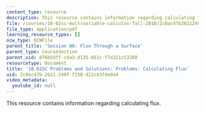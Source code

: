 ```yaml
---
content_type: resource
description: This resource contains information regarding calculating flux.
file: /courses/18-02sc-multivariable-calculus-fall-2010/2c0ac47b2621249ff258d12c43f4e9a4_MIT18_02SC_pb_80_comb.pdf
file_type: application/pdf
learning_resource_types: []
ocw_type: OCWFile
parent_title: 'Session 80: Flux Through a Surface'
parent_type: CourseSection
parent_uid: 076b5dff-cda3-d135-851c-f7a311c53208
resourcetype: Document
title: '18.02SC Problems and Solutions: Problems: Calculating Flux'
uid: 2c0ac47b-2621-249f-f258-d12c43f4e9a4
video_metadata:
  youtube_id: null
---
```

This resource contains information regarding calculating flux.

